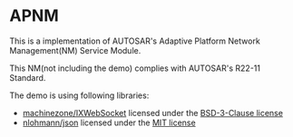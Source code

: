 # APNM

This is a implementation of AUTOSAR's Adaptive Platform Network Management(NM) Service Module.

This NM(not including the demo) complies with AUTOSAR's R22-11 Standard.

The demo is using following libraries: 

* [machinezone/IXWebSocket](https://github.com/machinezone/IXWebSocket) licensed under the [BSD-3-Clause license](https://github.com/machinezone/IXWebSocket/blob/master/LICENSE.txt)
* [nlohmann/json](https://github.com/nlohmann/json) licensed under the [MIT license](https://github.com/nlohmann/json/blob/develop/LICENSE.MIT)
